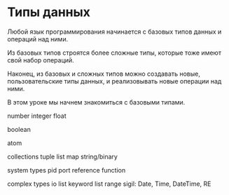# Типы данных

Любой язык программирования начинается с базовых типов данных и операций над ними.

Из базовых типов строятся более сложные типы, которые тоже имеют свой набор операций.

Наконец, из базовых и сложных типов можно создавать новые, пользовательские типы данных, и реализовывать новые операции над ними.

В этом уроке мы начнем знакомиться с базовыми типами.

number
  integer
  float

boolean

atom

collections
  tuple
  list
  map
  string/binary

system types
  pid
  port
  reference
  function
  
complex types
  io list
  keyword list
  range
  sigil: Date, Time, DateTime, RE
  
